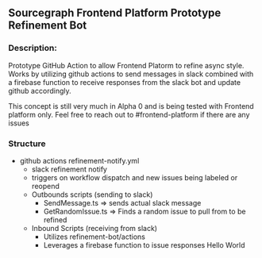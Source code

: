 ## Sourcegraph Frontend Platform Prototype Refinement Bot

### Description:

Prototype GitHub Action to allow Frontend Platorm to refine async style. Works by utilizing github actions to send messages in slack combined with a firebase function to receive responses from the slack bot and update github accordingly.

This concept is still very much in Alpha 0 and is being tested with Frontend platform only. Feel free to reach out to #frontend-platform if there are any issues

### Structure

- github actions refinement-notify.yml
  - slack refinement notify
  - triggers on workflow dispatch and new issues being labeled or reopend
  - Outbounds scripts (sending to slack)
    - SendMessage.ts => sends actual slack message
    - GetRandomIssue.ts => Finds a random issue to pull from to be refined
  - Inbound Scripts (receiving from slack)
    - Utilizes refinement-bot/actions
    - Leverages a firebase function to issue responses
Hello World
